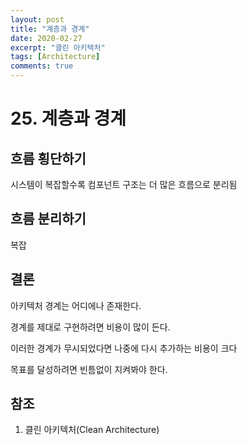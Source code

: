 ```yaml
---
layout: post
title: "계층과 경계"
date: 2020-02-27
excerpt: "클린 아키텍처"
tags: [Architecture]
comments: true
---
```


# 25. 계층과 경계

## 흐름 횡단하기

시스템이 복잡할수록 컴포넌트 구조는 더 많은 흐름으로 분리됨

## 흐름 분리하기

복잡

## 결론

아키텍처 경계는 어디에나 존재한다.

경계를 제대로 구현하려면 비용이 많이 든다.

이러한 경계가 무시되었다면 나중에 다시 추가하는 비용이 크다

목표를 달성하려면 빈틈없이 지켜봐야 한다.

## 참조

1. 클린 아키텍처(Clean Architecture)

